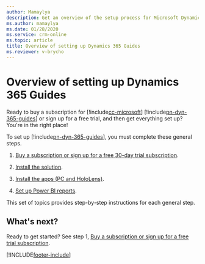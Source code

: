 ```yaml
---
author: Mamaylya
description: Get an overview of the setup process for Microsoft Dynamics 365 Guides. 
ms.author: mamaylya
ms.date: 01/28/2020
ms.service: crm-online
ms.topic: article
title: Overview of setting up Dynamics 365 Guides
ms.reviewer: v-brycho
---
```


# Overview of setting up Dynamics 365 Guides

Ready to buy a subscription for [!include[cc-microsoft](../includes/cc-microsoft.md)] [!include[pn-dyn-365-guides](../includes/pn-dyn-365-guides.md)] or sign up for a free trial, and then get everything set up? You're in the right place!

To set up [!include[pn-dyn-365-guides](../includes/pn-dyn-365-guides.md)], you must complete these general steps.

1. [Buy a subscription or sign up for a free 30-day trial subscription](setup-step-one.md).

2. [Install the solution](setup-step-two.md).

3. [Install the apps (PC and HoloLens)](setup-step-three.md).

4. [Set up Power BI reports](setup-step-four.md).

This set of topics provides step-by-step instructions for each general step.

## What's next?

Ready to get started? See step 1, [Buy a subscription or sign up for a free trial subscription](setup-step-one.md).


[!INCLUDE[footer-include](../includes/footer-banner.md)]
